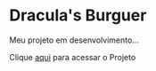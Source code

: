 # Dracula's Burguer
 Meu projeto em desenvolvimento...
 <p>Clique <a href="https://joaoburi.github.io/draculas_burguer/" target="_blank" rel="next">aqui</a> para acessar o Projeto</p>
